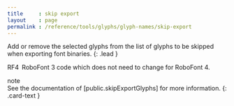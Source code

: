 ```yaml
---
title     : skip export
layout    : page
permalink : /reference/tools/glyphs/glyph-names/skip-export
---
```


Add or remove the selected glyphs from the list of glyphs to be skipped when exporting font binaries.
{: .lead }

<span class="badge text-bg-primary rounded-0">RF4</span> RoboFont 3 code which does not need to change for RoboFont 4.  


<div class="card bg-light my-3 rounded-0">
<div class="card-header">note</div>
<div class="card-body" markdown='1'>
See the documentation of [public.skipExportGlyphs] for more information.
{: .card-text }
</div>
</div>

[public.skipExportGlyphs]: http://unifiedfontobject.org/versions/ufo3/lib.plist/#publicskipexportglyphs
